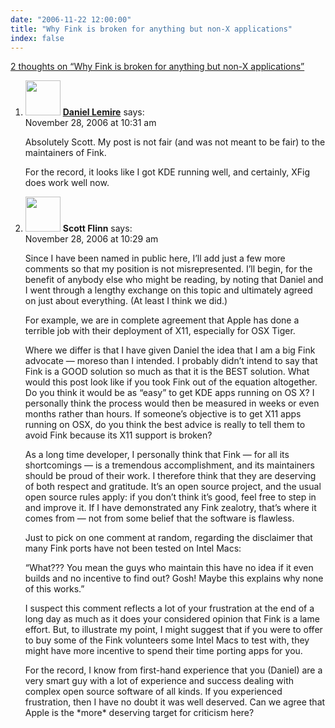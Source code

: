 ```yaml
---
date: "2006-11-22 12:00:00"
title: "Why Fink is broken for anything but non-X applications"
index: false
---
```


[2 thoughts on &ldquo;Why Fink is broken for anything but non-X applications&rdquo;](/lemire/blog/2006/11-22-why-fink-is-broken-for-anything-but-non-x-applications)

<ol class="comment-list">
<li id="comment-49046" class="comment even thread-even depth-1">
<div class="comment-author vcard">
<img alt src="https://secure.gravatar.com/avatar/9c8641f1aebb6763ecf07d31107db2c6?s=56&#038;d=mm&#038;r=g" srcset="https://secure.gravatar.com/avatar/9c8641f1aebb6763ecf07d31107db2c6?s=112&#038;d=mm&#038;r=g 2x" class="avatar avatar-56 photo" height="56" width="56" decoding="async" /> <b class="fn"><a href="https://lemire.me/blog/" class="url" rel="ugc">Daniel Lemire</a></b> <span class="says">says:</span> </div>
<div class="comment-metadata"><time datetime="2006-11-28T10:31:43+00:00">November 28, 2006 at 10:31 am</time></a> </div>
<div class="comment-content">
<p>Absolutely Scott. My post is not fair (and was not meant to be fair) to the maintainers of Fink.</p>
<p>For the record, it looks like I got KDE running well, and certainly, XFig does work well now.</p>
</div>
</li>
<li id="comment-49045" class="comment odd alt thread-odd thread-alt depth-1">
<div class="comment-author vcard">
<img alt src="https://secure.gravatar.com/avatar/?s=56&#038;d=mm&#038;r=g" srcset="https://secure.gravatar.com/avatar/?s=112&#038;d=mm&#038;r=g 2x" class="avatar avatar-56 photo avatar-default" height="56" width="56" decoding="async" /> <b class="fn">Scott Flinn</b> <span class="says">says:</span> </div>
<div class="comment-metadata"><time datetime="2006-11-28T10:29:31+00:00">November 28, 2006 at 10:29 am</time></a> </div>
<div class="comment-content">
<p>Since I have been named in public here, I&rsquo;ll add just a few more comments so that my position is not misrepresented. I&rsquo;ll begin, for the benefit of anybody else who might be reading, by noting that Daniel and I went through a lengthy exchange on this topic and ultimately agreed on just about everything. (At least I think we did.)</p>
<p>For example, we are in complete agreement that Apple has done a terrible job with their deployment of X11, especially for OSX Tiger.</p>
<p>Where we differ is that I have given Daniel the idea that I am a big Fink advocate &#8212; moreso than I intended. I probably didn&rsquo;t intend to say that Fink is a GOOD solution so much as that it is the BEST solution. What would this post look like if you took Fink out of the equation altogether. Do you think it would be as &ldquo;easy&rdquo; to get KDE apps running on OS X? I personally think the process would then be measured in weeks or even months rather than hours. If someone&rsquo;s objective is to get X11 apps running on OSX, do you think the best advice is really to tell them to avoid Fink because its X11 support is broken?</p>
<p>As a long time developer, I personally think that Fink &#8212; for all its shortcomings &#8212; is a tremendous accomplishment, and its maintainers should be proud of their work. I therefore think that they are deserving of both respect and gratitude. It&rsquo;s an open source project, and the usual open source rules apply: if you don&rsquo;t think it&rsquo;s good, feel free to step in and improve it. If I have demonstrated any Fink zealotry, that&rsquo;s where it comes from &#8212; not from some belief that the software is flawless.</p>
<p>Just to pick on one comment at random, regarding the disclaimer that many Fink ports have not been tested on Intel Macs:</p>
<p>&ldquo;What??? You mean the guys who maintain this have no idea if it even builds and no incentive to find out? Gosh! Maybe this explains why none of this works.&rdquo;</p>
<p>I suspect this comment reflects a lot of your frustration at the end of a long day as much as it does your considered opinion that Fink is a lame effort. But, to illustrate my point, I might suggest that if you were to offer to buy some of the Fink volunteers some Intel Macs to test with, they might have more incentive to spend their time porting apps for you.</p>
<p>For the record, I know from first-hand experience that you (Daniel) are a very smart guy with a lot of experience and success dealing with complex open source software of all kinds. If you experienced frustration, then I have no doubt it was well deserved. Can we agree that Apple is the *more* deserving target for criticism here?</p>
</div>
</li>
</ol>
